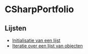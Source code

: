 # CSharpPortfolio

## Lijsten 

 - [Initialisatie van een lijst](https://github.com/KathleenP-immalle/CSharpPortfolio/blob/master/Lijsten/Initialisatie.md)
 - [Iteratie over een lijst van objecten](https://github.com/KathleenP-immalle/CSharpPortfolio/blob/master/Lijsten/Iteratie.md)
 
 